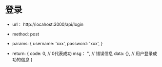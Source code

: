 # 登录

- url： http://locahost:3000/api/login
- method: post
- params: 
  {
    username: 'xxx',
    password: 'xxx',
  }

- return: 
  {
    code: 0,   // 0代表成功
    msg： '', // 错误信息
    data: {}, // 用户登录成功的信息
  }